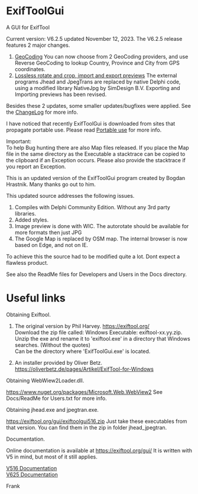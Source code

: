 # ExifToolGui
A GUI for ExifTool

Current version: V6.2.5 updated November 12, 2023.
The V6.2.5 release features 2 major changes.<br>
1) [GeoCoding](/Docs/Readme%20GeoCoding.txt) You can now choose from 2 GeoCoding providers, and use Reverse GeoCoding to lookup Country, Province and City from GPS coordinates.<br>
2) [Lossless rotate and crop, import and export previews](/Docs/Readme%20Lossless%20rotate_Import_Export%20previews.txt) The external programs Jhead and JpegTrans are replaced by native Delphi code, using a modified library NativeJpg by SimDesign B.V. Exporting and Importing previews has been revised.<br>

Besides these 2 updates, some smaller updates/bugfixes were applied. See the [ChangeLog](Docs/changelog.txt) for more info.

I have noticed that recently ExifToolGui is downloaded from sites that propagate portable use. Please read [Portable use](/Docs/Readme%20Portable.txt) for more info.

Important: <br>
To help Bug hunting there are also Map files released. If you place the Map file in the same directory as the Executable
a stacktrace can be copied to the clipboard if an Exception occurs. Please also provide the stacktrace if you report an Exception.

This is an updated version of the ExifToolGui program created by Bogdan Hrastnik. Many thanks go out to him.

This updated source addresses the following issues.

1) Compiles with Delphi Community Edition. Without any 3rd party libraries.
2) Added styles.
3) Image preview is done with WIC. The autorotate should be available for more formats then just JPG
4) The Google Map is replaced by OSM map. The internal browser is now based on Edge, and not on IE.

 To achieve this the source had to be modified quite a lot. Dont expect a flawless product.

 See also the ReadMe files for Developers and Users in the Docs directory.

# Useful links

Obtaining Exiftool.

1) The original version by Phil Harvey. https://exiftool.org/ <br>
   Download the zip file called: Windows Executable: exiftool-xx.yy.zip. <br>
   Unzip the exe and rename it to 'exiftool.exe' in a directory that Windows searches. (Without the quotes) <br>
   Can be the directory where 'ExifToolGui.exe' is located.

2) An installer provided by Oliver Betz. https://oliverbetz.de/pages/Artikel/ExifTool-for-Windows

Obtaining WebWiew2Loader.dll.

https://www.nuget.org/packages/Microsoft.Web.WebView2
See Docs/ReadMe for Users.txt for more info.

Obtaining jhead.exe and jpegtran.exe.

https://exiftool.org/gui/exiftoolgui516.zip
Just take these executables from that version. You can find them in the zip in folder jhead_jpegtran.

Documentation.

 Online documentation is available at https://exiftool.org/gui/
 It is written with V5 in mind, but most of it still applies. 

 [V516 Documentation](/Docs/Original%20notes/ExifToolGUI_V516.htm)<br>
 [V625 Documentation](/Docs/ExifToolGUI_V6.md)<br>

Frank
